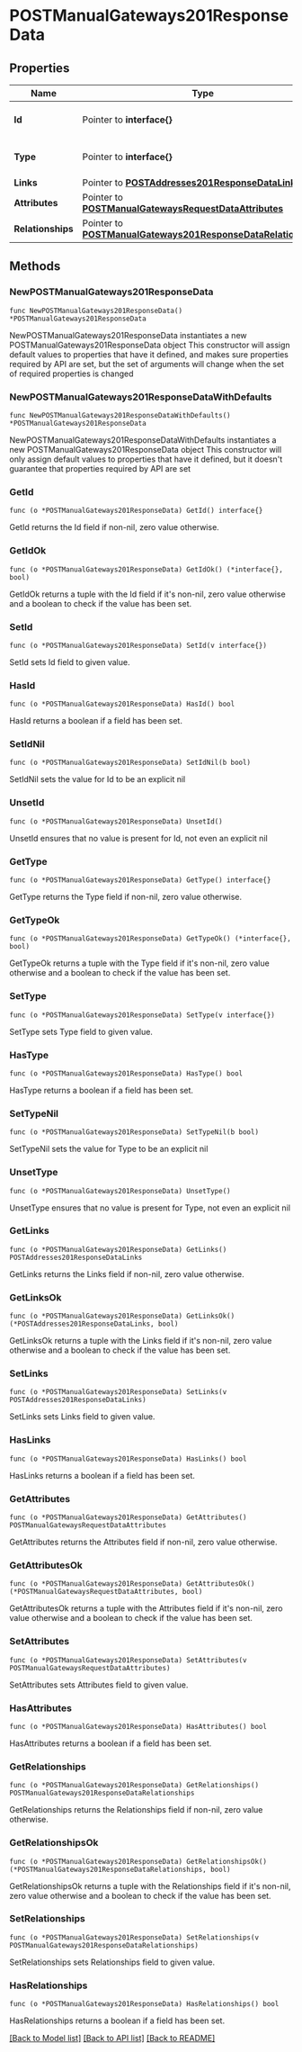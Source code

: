 # POSTManualGateways201ResponseData

## Properties

Name | Type | Description | Notes
------------ | ------------- | ------------- | -------------
**Id** | Pointer to **interface{}** | The resource&#39;s id | [optional] 
**Type** | Pointer to **interface{}** | The resource&#39;s type | [optional] 
**Links** | Pointer to [**POSTAddresses201ResponseDataLinks**](POSTAddresses201ResponseDataLinks.md) |  | [optional] 
**Attributes** | Pointer to [**POSTManualGatewaysRequestDataAttributes**](POSTManualGatewaysRequestDataAttributes.md) |  | [optional] 
**Relationships** | Pointer to [**POSTManualGateways201ResponseDataRelationships**](POSTManualGateways201ResponseDataRelationships.md) |  | [optional] 

## Methods

### NewPOSTManualGateways201ResponseData

`func NewPOSTManualGateways201ResponseData() *POSTManualGateways201ResponseData`

NewPOSTManualGateways201ResponseData instantiates a new POSTManualGateways201ResponseData object
This constructor will assign default values to properties that have it defined,
and makes sure properties required by API are set, but the set of arguments
will change when the set of required properties is changed

### NewPOSTManualGateways201ResponseDataWithDefaults

`func NewPOSTManualGateways201ResponseDataWithDefaults() *POSTManualGateways201ResponseData`

NewPOSTManualGateways201ResponseDataWithDefaults instantiates a new POSTManualGateways201ResponseData object
This constructor will only assign default values to properties that have it defined,
but it doesn't guarantee that properties required by API are set

### GetId

`func (o *POSTManualGateways201ResponseData) GetId() interface{}`

GetId returns the Id field if non-nil, zero value otherwise.

### GetIdOk

`func (o *POSTManualGateways201ResponseData) GetIdOk() (*interface{}, bool)`

GetIdOk returns a tuple with the Id field if it's non-nil, zero value otherwise
and a boolean to check if the value has been set.

### SetId

`func (o *POSTManualGateways201ResponseData) SetId(v interface{})`

SetId sets Id field to given value.

### HasId

`func (o *POSTManualGateways201ResponseData) HasId() bool`

HasId returns a boolean if a field has been set.

### SetIdNil

`func (o *POSTManualGateways201ResponseData) SetIdNil(b bool)`

 SetIdNil sets the value for Id to be an explicit nil

### UnsetId
`func (o *POSTManualGateways201ResponseData) UnsetId()`

UnsetId ensures that no value is present for Id, not even an explicit nil
### GetType

`func (o *POSTManualGateways201ResponseData) GetType() interface{}`

GetType returns the Type field if non-nil, zero value otherwise.

### GetTypeOk

`func (o *POSTManualGateways201ResponseData) GetTypeOk() (*interface{}, bool)`

GetTypeOk returns a tuple with the Type field if it's non-nil, zero value otherwise
and a boolean to check if the value has been set.

### SetType

`func (o *POSTManualGateways201ResponseData) SetType(v interface{})`

SetType sets Type field to given value.

### HasType

`func (o *POSTManualGateways201ResponseData) HasType() bool`

HasType returns a boolean if a field has been set.

### SetTypeNil

`func (o *POSTManualGateways201ResponseData) SetTypeNil(b bool)`

 SetTypeNil sets the value for Type to be an explicit nil

### UnsetType
`func (o *POSTManualGateways201ResponseData) UnsetType()`

UnsetType ensures that no value is present for Type, not even an explicit nil
### GetLinks

`func (o *POSTManualGateways201ResponseData) GetLinks() POSTAddresses201ResponseDataLinks`

GetLinks returns the Links field if non-nil, zero value otherwise.

### GetLinksOk

`func (o *POSTManualGateways201ResponseData) GetLinksOk() (*POSTAddresses201ResponseDataLinks, bool)`

GetLinksOk returns a tuple with the Links field if it's non-nil, zero value otherwise
and a boolean to check if the value has been set.

### SetLinks

`func (o *POSTManualGateways201ResponseData) SetLinks(v POSTAddresses201ResponseDataLinks)`

SetLinks sets Links field to given value.

### HasLinks

`func (o *POSTManualGateways201ResponseData) HasLinks() bool`

HasLinks returns a boolean if a field has been set.

### GetAttributes

`func (o *POSTManualGateways201ResponseData) GetAttributes() POSTManualGatewaysRequestDataAttributes`

GetAttributes returns the Attributes field if non-nil, zero value otherwise.

### GetAttributesOk

`func (o *POSTManualGateways201ResponseData) GetAttributesOk() (*POSTManualGatewaysRequestDataAttributes, bool)`

GetAttributesOk returns a tuple with the Attributes field if it's non-nil, zero value otherwise
and a boolean to check if the value has been set.

### SetAttributes

`func (o *POSTManualGateways201ResponseData) SetAttributes(v POSTManualGatewaysRequestDataAttributes)`

SetAttributes sets Attributes field to given value.

### HasAttributes

`func (o *POSTManualGateways201ResponseData) HasAttributes() bool`

HasAttributes returns a boolean if a field has been set.

### GetRelationships

`func (o *POSTManualGateways201ResponseData) GetRelationships() POSTManualGateways201ResponseDataRelationships`

GetRelationships returns the Relationships field if non-nil, zero value otherwise.

### GetRelationshipsOk

`func (o *POSTManualGateways201ResponseData) GetRelationshipsOk() (*POSTManualGateways201ResponseDataRelationships, bool)`

GetRelationshipsOk returns a tuple with the Relationships field if it's non-nil, zero value otherwise
and a boolean to check if the value has been set.

### SetRelationships

`func (o *POSTManualGateways201ResponseData) SetRelationships(v POSTManualGateways201ResponseDataRelationships)`

SetRelationships sets Relationships field to given value.

### HasRelationships

`func (o *POSTManualGateways201ResponseData) HasRelationships() bool`

HasRelationships returns a boolean if a field has been set.


[[Back to Model list]](../README.md#documentation-for-models) [[Back to API list]](../README.md#documentation-for-api-endpoints) [[Back to README]](../README.md)


